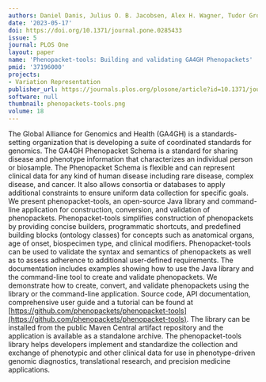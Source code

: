 ```yaml
---
authors: Daniel Danis, Julius O. B. Jacobsen, Alex H. Wagner, Tudor Groza, Martha A. Beckwith, Lauren Rekerle, Leigh C. Carmody, Justin Reese, Harshad Hegde, Markus S. Ladewig, Berthold Seitz, Monica Munoz-Torres, Nomi L. Harris, Jordi Rambla, Michael Baudis, Christopher J. Mungall, Melissa A. Haendel, Peter N. Robinson
date: '2023-05-17'
doi: https://doi.org/10.1371/journal.pone.0285433
issue: 5
journal: PLOS One
layout: paper
name: 'Phenopacket-tools: Building and validating GA4GH Phenopackets'
pmid: '37196000'
projects:
- Variation Representation
publisher_url: https://journals.plos.org/plosone/article?id=10.1371/journal.pone.0285433
software: null
thumbnail: phenopackets-tools.png
volume: 18
---
```

The Global Alliance for Genomics and Health (GA4GH) is a standards-setting organization that is developing a suite of coordinated standards for genomics. The GA4GH Phenopacket Schema is a standard for sharing disease and phenotype information that characterizes an individual person or biosample. The Phenopacket Schema is flexible and can represent clinical data for any kind of human disease including rare disease, complex disease, and cancer. It also allows consortia or databases to apply additional constraints to ensure uniform data collection for specific goals. We present phenopacket-tools, an open-source Java library and command-line application for construction, conversion, and validation of phenopackets. Phenopacket-tools simplifies construction of phenopackets by providing concise builders, programmatic shortcuts, and predefined building blocks (ontology classes) for concepts such as anatomical organs, age of onset, biospecimen type, and clinical modifiers. Phenopacket-tools can be used to validate the syntax and semantics of phenopackets as well as to assess adherence to additional user-defined requirements. The documentation includes examples showing how to use the Java library and the command-line tool to create and validate phenopackets. We demonstrate how to create, convert, and validate phenopackets using the library or the command-line application. Source code, API documentation, comprehensive user guide and a tutorial can be found at [https://github.com/phenopackets/phenopacket-tools](https://github.com/phenopackets/phenopacket-tools). The library can be installed from the public Maven Central artifact repository and the application is available as a standalone archive. The phenopacket-tools library helps developers implement and standardize the collection and exchange of phenotypic and other clinical data for use in phenotype-driven genomic diagnostics, translational research, and precision medicine applications.

